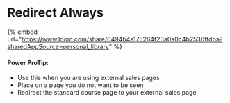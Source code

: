 # Redirect Always

{% embed url="https://www.loom.com/share/0494b4a175264f23a0a0c4b2530ffdba?sharedAppSource=personal_library" %}



#### Power ProTip:

* Use this when you are using external sales pages
* Place on a page you do not want to be seen
* Redirect the standard course page to your external sales page
